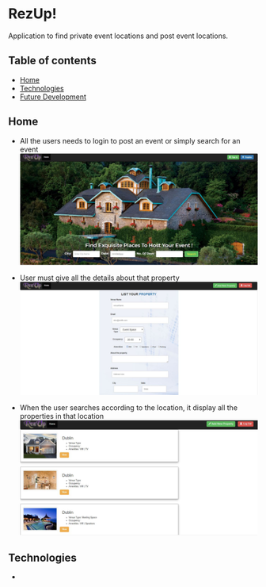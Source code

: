 # RezUp!
Application to find private event locations and post event locations.

## Table of contents
- [Home](#home)
- [Technologies](#technologies)
- [Future Development](#future_dev)

## Home

* All the users needs to login to post an event or simply search for an event
![alt text](./public/assets/images/home.JPG)

* User must give all the details about that property
![alt text](./public/assets/images/property.JPG)

* When the user searches according to the location, it display all the properties in that location
![alt text](./public/assets/images/listing.JPG) 

## Technologies

*
